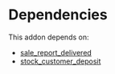 # Dependencies

This addon depends on:

- [sale_report_delivered](../../odoo-bringout-oca-sale-reporting-sale_report_delivered)
- [stock_customer_deposit](../../odoo-bringout-oca-stock-logistics-workflow-stock_customer_deposit)

